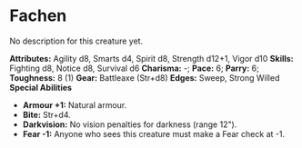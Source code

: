 # Fachen

No description for this creature yet.

**Attributes:** Agility d8, Smarts d4, Spirit d8, Strength d12+1, Vigor
d10
**Skills:** Fighting d8, Notice d8, Survival d6
**Charisma:** -; **Pace:** 6; **Parry:** 6; **Toughness:** 8 (1)
**Gear:** Battleaxe (Str+d8)
**Edges:** Sweep, Strong Willed
**Special Abilities**

- **Armour +1:** Natural armour.
- **Bite:** Str+d4.
- **Darkvision:** No vision penalties for darkness (range 12").
- **Fear -1:** Anyone who sees this creature must make a Fear check at
-1.

